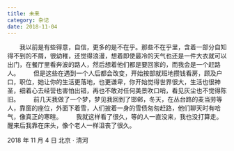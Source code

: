 ```yaml
---
title: 未来
category: 杂记
date: 2018-11-04
---
```


　　我以前是有些得意，自信，更多的是不在乎。那些不在乎里，含着一部分自知得不到的不屑，很幼稚，还觉得浪漫，想着即使最冷的天气也还是一件大衣就可以出门，在餐厅里看奔波的路人，然后想着他们都是要回家的，而我会是一个赶路人。
　　但是这些在遇到一个人后都会改变，开始按部就班地攒钱看房，顾及户口，职位，她让你的生活更落地，也更谦卑，你开始觉得世界很大，生活也很神圣，细着心去经营也害怕出错，再也不敢对任何美景吹口哨，看见灰尘也不觉得陈旧。
　　前几天我做了一个梦，梦见我回到了邯郸，冬天，在丛台路的麦当劳等人，靠窗的座位，外面下着雪，人们披着一身的雪债匆匆赶路，他们聊天时有哈气，像真正的寒暄。
　　我就这样看了很久，等的人一直没来，我也没打算走。醒来后我靠在床头，像个老人一样沮丧了很久。

2018 年 11 月 4 日 北京 · 清河

